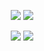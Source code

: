 <p align="center">  
<img src="https://github-readme-stats.vercel.app/api?username=traxzzy&show_icons=true&theme=synthwave&count_private=true">
<img src="https://github-readme-stats.vercel.app/api/top-langs/?username=traxzzy&theme=blue-green">
</p>

<p align="center">  
<img src="https://komarev.com/ghpvc/?username=traxzzy&color=grey">
<img src="https://img.shields.io/github/followers/traxzzy.svg?style=social&label=Follow&maxAge=2592000">
</p>
